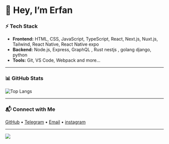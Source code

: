 # 👋 Hey, I’m Erfan  

### ⚡ Tech Stack
- **Frontend:** HTML, CSS, JavaScript, TypeScript, React, Next.js, Nuxt.js, Tailwind, React Native, React Native expo
- **Backend:** Node.js, Express, GraphQL , Rust nestjs , golang django, python
- **Tools:** Git, VS Code, Webpack and more...

---

### 📊 GitHub Stats
![Top Langs](https://github-readme-stats.vercel.app/api/top-langs/?username=e45ra&layout=compact&theme=dark&hide_border=true)

---

### 📬 Connect with Me
[GitHub](https://github.com/e45ra) • [Telegram](https://t.me/e45ra) • [Email](mailto:rfana062@gmail.com) • [instagram](https://instagram.com/e45ra) 

---

![](https://komarev.com/ghpvc/?username=e45ra&color=grey&style=flat-square)
